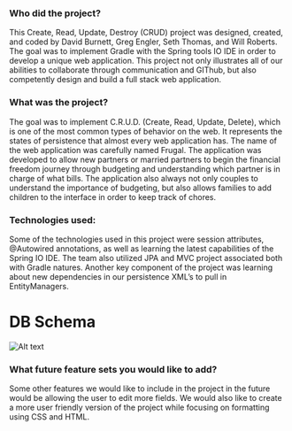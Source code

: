 ### Who did the project?
This Create, Read, Update, Destroy (CRUD) project was designed, created, and coded by David Burnett, Greg Engler, Seth Thomas, and Will Roberts. The goal was to implement Gradle with the Spring tools IO IDE in order to develop a unique web application. This project not only illustrates all of our abilities to collaborate through communication and GIThub, but also competently design and build a full stack web application.

### What was the project?
The goal was to implement C.R.U.D. (Create, Read, Update, Delete), which is one of the most common types of behavior on the web. It represents the states of persistence that almost every web application has. The name of the web application was carefully named Frugal. The application was developed to allow new partners or married partners to begin the financial freedom journey through budgeting and understanding which partner is in charge of what bills. The application also always not only couples to understand the importance of budgeting, but also allows families to add children to the interface in order to keep track of chores.


### Technologies used:
Some of the technologies used in this project were session attributes, @Autowired annotations, as well as learning the latest capabilities of the Spring IO IDE. The team also utilized JPA and MVC project associated both with Gradle natures. Another key component of the project was learning about new dependencies in our persistence XML’s to pull in EntityManagers.
# DB Schema
![Alt text](relative/path/to/db.jpg?raw=true "Title")

### What future feature sets you would like to add?
Some other features we would like to include in the project in the future would be allowing the user to edit more fields. We would also like to create a more user friendly version of the project while focusing on formatting using CSS and HTML.
